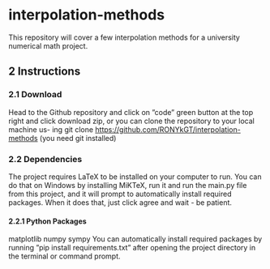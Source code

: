 # interpolation-methods
This repository will cover a few interpolation methods for a university numerical math project.

## 2 Instructions
### 2.1 Download
Head to the Github repository and click on ”code” green button at the top right
and click download zip, or you can clone the repository to your local machine us-
ing git clone https://github.com/RONYkGT/interpolation-methods (you
need git installed)
### 2.2 Dependencies
The project requires LaTeX to be installed on your computer to run. You can
do that on Windows by installing MiKTeX, run it and run the main.py file
from this project, and it will prompt to automatically install required packages.
When it does that, just click agree and wait - be patient.
#### 2.2.1 Python Packages
matplotlib
numpy
sympy
You can automatically install required packages by running ”pip install requirements.txt”
after opening the project directory in the terminal or command prompt.
